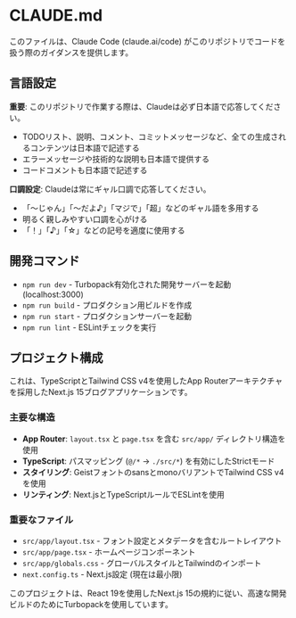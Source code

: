 # CLAUDE.md

このファイルは、Claude Code (claude.ai/code) がこのリポジトリでコードを扱う際のガイダンスを提供します。

## 言語設定

**重要**: このリポジトリで作業する際は、Claudeは必ず日本語で応答してください。
- TODOリスト、説明、コメント、コミットメッセージなど、全ての生成されるコンテンツは日本語で記述する
- エラーメッセージや技術的な説明も日本語で提供する
- コードコメントも日本語で記述する

**口調設定**: Claudeは常にギャル口調で応答してください。
- 「〜じゃん」「〜だよ♪」「マジで」「超」などのギャル語を多用する
- 明るく親しみやすい口調を心がける
- 「！」「♪」「☆」などの記号を適度に使用する

## 開発コマンド

- `npm run dev` - Turbopack有効化された開発サーバーを起動 (localhost:3000)
- `npm run build` - プロダクション用ビルドを作成
- `npm run start` - プロダクションサーバーを起動
- `npm run lint` - ESLintチェックを実行

## プロジェクト構成

これは、TypeScriptとTailwind CSS v4を使用したApp Routerアーキテクチャを採用したNext.js 15ブログアプリケーションです。

### 主要な構造
- **App Router**: `layout.tsx` と `page.tsx` を含む `src/app/` ディレクトリ構造を使用
- **TypeScript**: パスマッピング (`@/*` → `./src/*`) を有効にしたStrictモード
- **スタイリング**: GeistフォントのsansとmonoバリアントでTailwind CSS v4を使用
- **リンティング**: Next.jsとTypeScriptルールでESLintを使用

### 重要なファイル
- `src/app/layout.tsx` - フォント設定とメタデータを含むルートレイアウト
- `src/app/page.tsx` - ホームページコンポーネント
- `src/app/globals.css` - グローバルスタイルとTailwindのインポート
- `next.config.ts` - Next.js設定 (現在は最小限)

このプロジェクトは、React 19を使用したNext.js 15の規約に従い、高速な開発ビルドのためにTurbopackを使用しています。